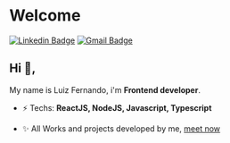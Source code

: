 # Welcome
[![Linkedin Badge](https://img.shields.io/badge/-luizfernandoo-blue?style=flat-square&logo=Linkedin&logoColor=white&link=https://www.linkedin.com/in/luizfernandoo/)](https://www.linkedin.com/in/luizfernandoo/)
[![Gmail Badge](https://img.shields.io/badge/-devfernandoof@gmail.com-c14438?style=flat-square&logo=Mail.Ru&logoColor=white&link=mailto:devfernandoof@gmail.com)](mailto:devfernandoof@gmail.com)
## Hi 👋, 
My name is Luiz Fernando, i'm **Frontend developer**. 

-  ⚡ Techs: **ReactJS, NodeJS, Javascript, Typescript**

-  ✨ All Works and projects developed by me, [meet now](https://github.com/lfnandoo/all-works)
